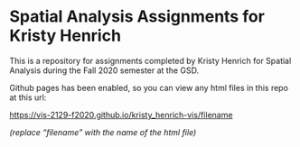 # Spatial Analysis Assignments for Kristy Henrich

This is a repository for assignments completed by Kristy Henrich for Spatial Analysis during the Fall 2020 semester at the GSD.

Github pages has been enabled, so you can view any html files in this repo at this url:

https://vis-2129-f2020.github.io/kristy_henrich-vis/filename

*(replace “filename” with the name of the html file)*

